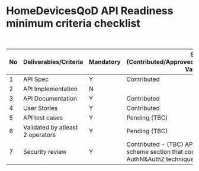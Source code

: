 # HomeDevicesQoD API Readiness minimum criteria checklist

<br>

| No | Deliverables/Criteria            | Mandatory | Status (Contributed/Approved/Pending/Validated/Partly-Validated)|
|----|----------------------------------|-----------|----------------------------                         
|  1 |API Spec                          |   Y       | Contributed                |
|  2 |API Implementation                |   N       |                            |
|  3 |API Documentation                 |   Y       | Contributed                |
|  4 |User Stories                      |   Y       | Contributed                |
|  5 |API test cases                    |   Y       | Pending (TBC)              |
|  6 |Validated by atleast 2 operators  |   Y       | Pending (TBC)              |                                             
|  7 |Security review                   |   Y       | Contributed - (TBC) API spec includes a security scheme section that complies with the AuthN&AuthZ techniques agreed in Commonalities.                          |